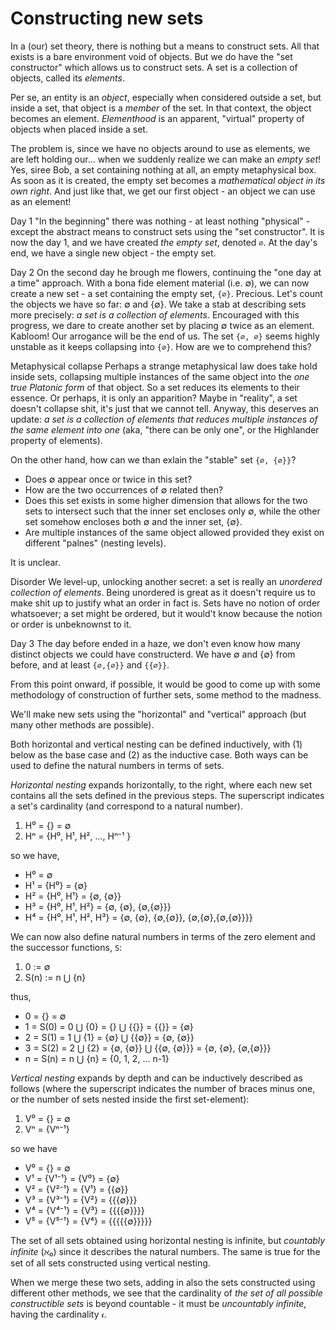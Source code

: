 # Constructing new sets



In a (our) set theory, there is nothing but a means to construct sets. All that exists is a bare environment void of objects. But we do have the "set constructor" which allows us to construct sets. A set is a collection of objects, called its *elements*.

Per se, an entity is an *object*, especially when considered outside a set, but inside a set, that object is a *member* of the set. In that context, the object becomes an element. *Elementhood* is an apparent, "virtual" property of objects when placed inside a set.

The problem is, since we have no objects around to use as elements, we are left holding our… when we suddenly realize we can make an *empty set*! Yes, siree Bob, a set containing nothing at all, an empty metaphysical box. As soon as it is created, the empty set becomes a *mathematical object in its own right*. And just like that, we get our first object - an object we can use as an element!

Day 1
"In the beginning" there was nothing - at least nothing "physical" - except the abstract means to construct sets using the "set constructor". It is now the day 1, and we have created *the empty set*, denoted `∅`. At the day's end, we have a single new object - the empty set.

Day 2
On the second day he brough me flowers, continuing the "one day at a time" approach. With a bona fide element material (i.e. ∅), we can now create a new set - a set containing the empty set, `{∅}`. Precious. Let's count the objects we have so far: ∅ and {∅}. We take a stab at describing sets more precisely: *a set is a collection of elements*. Encouraged with this progress, we dare to create another set by placing ∅ twice as an element. Kabloom! Our arrogance will be the end of us. The set `{∅, ∅}` seems highly unstable as it keeps collapsing into `{∅}`. How are we to comprehend this?

Metaphysical collapse
Perhaps a strange metaphysical law does take hold inside sets, collapsing multiple instances of the same object into the *one true Platonic form* of that object. So a set reduces its elements to their essence. Or perhaps, it is only an apparition? Maybe in "reality", a set doesn't collapse shit, it's just that we cannot tell. Anyway, this deserves an update: *a set is a collection of elements that reduces multiple instances of the same element into one* (aka, "there can be only one", or the Highlander property of elements).

On the other hand, how can we than exlain the "stable" set `{∅, {∅}}`?
- Does ∅ appear once or twice in this set?
- How are the two occurrences of ∅ related then?
- Does this set exists in some higher dimension that allows for the two sets to intersect such that the inner set encloses only ∅, while the other set somehow encloses both ∅ and the inner set, {∅}.
- Are multiple instances of the same object allowed provided they exist on different "palnes" (nesting levels).

It is unclear.

Disorder
We level-up, unlocking another secret: a set is really an *unordered collection of elements*. Being unordered is great as it doesn't require us to make shit up to justify what an order in fact is. Sets have no notion of order whatsoever; a set might be ordered, but it would't know because the notion or order is unbeknownst to it.

Day 3
The day before ended in a haze, we don't even know how many distinct objects we could have constructerd. We have ∅ and {∅} from before, and at least `{∅,{∅}}` and `{{∅}}`.

From this point onward, if possible, it would be good to come up with some methodology of construction of further sets, some method to the madness.

We'll make new sets using the "horizontal" and "vertical" approach (but many other methods are possible).

Both horizontal and vertical nesting can be defined inductively, with (1) below as the base case and (2) as the inductive case. Both ways can be used to define the natural numbers in terms of sets.

*Horizontal nesting* 
expands horizontally, to the right, where each new set contains all the sets defined in the previous steps. The superscript indicates a set's cardinality (and correspond to a natural number).
1. H⁰ = {} = ∅
2. Hⁿ = {H⁰, H¹, H², …, Hⁿ⁻¹ }

so we have,
- H⁰ = ∅
- H¹ = {H⁰} = {∅}
- H² = {H⁰, H¹} = {∅, {∅}}
- H³ = {H⁰, H¹, H²} = {∅, {∅}, {∅,{∅}}}
- H⁴ = {H⁰, H¹, H², H³} = {∅, {∅}, {∅,{∅}}, {∅,{∅},{∅,{∅}}}}

We can now also define natural numbers in terms of the zero element and the successor functions, `S`:
1. 0 := ∅
2. S(n) := n ⋃ {n}

thus,
- 0 = {} = ∅
- 1 = S(0) = 0 ⋃ {0} = {} ⋃ {{}} = {{}} = {∅}
- 2 = S(1) = 1 ⋃ {1} = {∅} ⋃ {{∅}} = {∅, {∅}}
- 3 = S(2) = 2 ⋃ {2} = {∅, {∅}} ⋃ {{∅, {∅}}} = {∅, {∅}, {∅,{∅}}}
- n = S(n) = n ⋃ {n} = {0, 1, 2, … n-1}


*Vertical nesting* 
expands by depth and can be inductively described as follows (where the superscript indicates the number of braces minus one, or the number of sets nested inside the first set-element):
1. V⁰ = {} = ∅
2. Vⁿ = {Vⁿ⁻¹}

so we have
- V⁰ = {} =                 ∅
- V¹ = {V¹⁻¹} = {V⁰} =     {∅}
- V² = {V²⁻¹} = {V¹} =    {{∅}}
- V³ = {V³⁻¹} = {V²} =   {{{∅}}}
- V⁴ = {V⁴⁻¹} = {V³} =  {{{{∅}}}}
- V⁵ = {V⁵⁻¹} = {V⁴} = {{{{{∅}}}}}


The set of all sets obtained using horizontal nesting is infinite, but *countably infinite* (ℵ₀) since it describes the natural numbers. The same is true for the set of all sets constructed using vertical nesting.

When we merge these two sets, adding in also the sets constructed using different other methods, we see that the cardinality of *the set of all possible constructible sets* is beyond countable - it must be *uncountably infinite*, having the cardinality `𝖈`.
